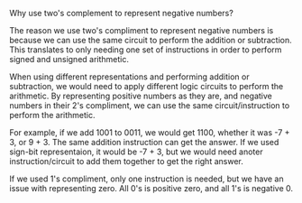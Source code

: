 Why use two's complement to represent negative numbers?

The reason we use two's compliment to represent negative numbers is because we can use the same circuit to perform the addition or subtraction. This translates to only needing one set of instructions in order to perform signed and unsigned arithmetic.

When using different representations and performing addition or subtraction, we would need to apply different logic circuits to perform the arithmetic. By representing positive numbers as they are, and negative numbers in their 2's compliment, we can use the same circuit/instruction to perform the arithmetic.

For example, if we add 1001 to 0011, we would get 1100, whether it was -7 + 3, or 9 + 3. The same addition instruction can get the answer.
If we used sign-bit representaion, it would be -7 + 3, but we would need anoter instruction/circuit to add them together to get the right answer.

If we used 1's compliment, only one instruction is needed, but we have an issue with representing zero. All 0's is positive zero, and all 1's is negative 0.
